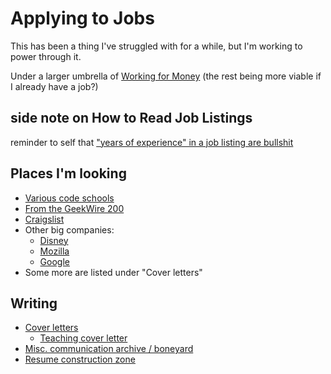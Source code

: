 # Applying to Jobs

This has been a thing I've struggled with for a while, but I'm working to power through it.

Under a larger umbrella of [Working for Money](8f63bba6-1b90-484d-a51c-1bc74fccd3d8.md) (the rest being more viable if I already have a job?)

## side note on How to Read Job Listings

reminder to self that ["years of experience" in a job listing are bullshit](https://twitter.com/my2k/status/1151546915365896192)

## Places I'm looking

- [Various code schools](bafe7c70-3e5d-4647-8c28-9275d369a585.md)
- [From the GeekWire 200](6454bec1-2703-4fcc-aeed-bea826d39701.md)
- [Craigslist](ffcc52fa-41b8-478d-aa53-e52528d2c9e9.md)
- Other big companies:
  - [Disney](51269960-27ca-45b8-83b0-8a17d9c3f635.md)
  - [Mozilla](0da88c9b-a01f-4303-9868-0aab47ae8bbc.md)
  - [Google](109068fa-2208-4e2a-9270-4e6ec0403186.md)
- Some more are listed under "Cover letters"

## Writing

- [Cover letters](a6808ea2-a4f3-4680-8066-58d544bb6b38.md)
  - [Teaching cover letter](50cf2c0e-a916-4ed9-9299-1181e02678bb.md)
- [Misc. communication archive / boneyard](9564a242-c631-4247-ac29-8d7f83827d9c.md)
- [Resume construction zone](bc3f5b92-6223-4fe0-9b4b-753190f4ace8.md)
